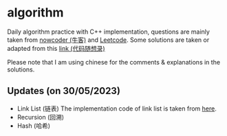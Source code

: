 # algorithm

Daily algorithm practice with C++ implementation, questions are mainly taken from [nowcoder (牛客)](https://www.nowcoder.com/exam/oj?page=1&tab=%E7%AE%97%E6%B3%95%E7%AF%87&topicId=295) and [Leetcode](https://leetcode.cn/). 
Some solutions are taken or adapted from this [link (代码随想录)](https://programmercarl.com/) 

Please note that I am using chinese for the comments & explanations in the solutions.

## Updates (on 30/05/2023)
- Link List (链表) The implementation code of link list is taken from [here](https://blog.csdn.net/ccblogger/article/details/81176338).
- Recursion (回溯)
- Hash (哈希)
